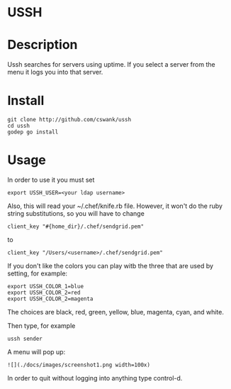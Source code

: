 USSH
====

Description
===========
Ussh searches for servers using uptime.  If you select a server
from the menu it logs you into that server.

Install
=======

    git clone http://github.com/cswank/ussh
    cd ussh
    godep go install

Usage
=====

In order to use it you must set

    export USSH_USER=<your ldap username>

Also, this will read your ~/.chef/knife.rb file.  However, it won't
do the ruby string substitutions, so you will have to change

    client_key "#{home_dir}/.chef/sendgrid.pem"

to
    
    client_key "/Users/<username>/.chef/sendgrid.pem"

If you don't like the colors you can play witb the three
that are used by setting, for example:

    export USSH_COLOR_1=blue
    export USSH_COLOR_2=red
    export USSH_COLOR_2=magenta

The choices are black, red, green, yellow, blue, magenta,
cyan, and white.
  
Then type, for example

    ussh sender

A menu will pop up:

    ![](./docs/images/screenshot1.png width=100x)


In order to quit without logging into anything type control-d.


